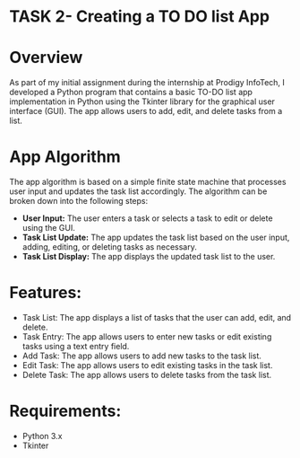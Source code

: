 # TASK 2- Creating a TO DO list App
# Overview
As part of my initial assignment during the internship at Prodigy InfoTech, I developed a Python program that contains a basic TO-DO list app implementation in
Python using the Tkinter library for the graphical user interface (GUI). The app allows users to add, edit, and delete tasks from a list.
# App Algorithm
The app algorithm is based on a simple finite state machine that processes user input and updates the task list accordingly. The algorithm can be broken down into the following steps:
- **User Input:** The user enters a task or selects a task to edit or delete using the GUI.
- **Task List Update:** The app updates the task list based on the user input, adding, editing, or deleting tasks as necessary.
- **Task List Display:** The app displays the updated task list to the user.
# Features:
- Task List: The app displays a list of tasks that the user can add, edit, and delete.
- Task Entry: The app allows users to enter new tasks or edit existing tasks using a text entry field.
- Add Task: The app allows users to add new tasks to the task list.
- Edit Task: The app allows users to edit existing tasks in the task list.
- Delete Task: The app allows users to delete tasks from the task list.

# Requirements:
- Python 3.x 
- Tkinter
